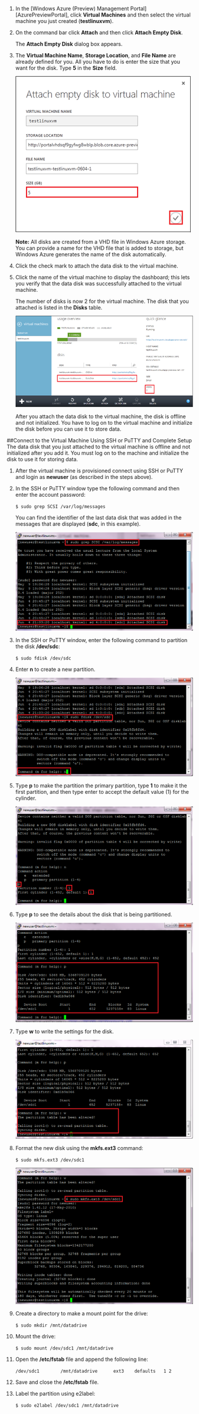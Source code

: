 1. In the [Windows Azure (Preview) Management Portal][AzurePreviewPortal], click **Virtual Machines** and then select the virtual machine you just created (**testlinuxvm**).

2. On the command bar click **Attach** and then click **Attach Empty Disk**.

	The **Attach Empty Disk** dialog box appears.


3. The **Virtual Machine Name**, **Storage Location**, and **File Name** are already defined for you. All you have to do is enter the size that you want for the disk. Type **5** in the **Size** field.

	![Attach Empty Disk][Image2]

	**Note:** All disks are created from a VHD file in Windows Azure storage. You can provide a name for the VHD file that is added to storage, but Windows Azure generates the name of the disk automatically.

4. Click the check mark to attach the data disk to the virtual machine.

5. Click the name of the virtual machine to display the dashboard; this lets you verify that the data disk was successfully attached to the virtual machine.

	The number of disks is now 2 for the virtual machine. The disk that you attached is listed in the **Disks** table.

	![Attach Empty Disk][Image3]

	After you attach the data disk to the virtual machine, the disk is offline and not initialized. You have to log on to the virtual machine and initialize the disk before you can use it to store data.

##Connect to the Virtual Machine Using SSH or PuTTY and Complete Setup
The data disk that you just attached to the virtual machine is offline and not initialized after you add it. You must log on to the machine and initialize the disk to use it for storing data.

1. After the virtual machine is provisioned connect using SSH or PuTTY and login as **newuser** (as described in the steps above).	

2. In the SSH or PuTTY window type the following command and then enter the account password:

	`$ sudo grep SCSI /var/log/messages`

	You can find the identifier of the last data disk that was added in the messages that are displayed (**sdc**, in this example).

	![GREP][Image4]

3. In the SSH or PuTTY window, enter the following command to partition the disk **/dev/sdc**:

	`$ sudo fdisk /dev/sdc`

4. Enter **n** to create a new partition.

	![FDISK][Image5]

5. Type **p** to make the partition the primary partition, type **1** to make it the first partition, and then type enter to accept the default value (1) for the cylinder.

	![FDISK][Image6]

6. Type **p** to see the details about the disk that is being partitioned.

	![FDISK][Image7]

7. Type **w** to write the settings for the disk.

	![FDISK][Image8]

8. Format the new disk using the **mkfs.ext3** command:

	`$ sudo mkfs.ext3 /dev/sdc1`

	![Format Disk][Image9]

9. Create a directory to make a mount point for the drive:

	`$ sudo mkdir /mnt/datadrive`

10. Mount the drive:

	`$ sudo mount /dev/sdc1 /mnt/datadrive`

11. Open the **/etc/fstab** file and append the following line:

	`/dev/sdc1        /mnt/datadrive      ext3    defaults   1 2`

12. Save and close the **/etc/fstab** file.

13. Label the partition using e2label:

	`$ sudo e2label /dev/sdc1 /mnt/datadrive`




[Image2]: ./media/attach-data-disk-centos-vm-in-portal/AttachDataDiskLinuxVM2.png
[Image3]: ./media/attach-data-disk-centos-vm-in-portal/AttachDataDiskLinuxVM3.png
[Image4]: ./media/attach-data-disk-centos-vm-in-portal/GrepScsiMessages.png
[Image5]: ./media/attach-data-disk-centos-vm-in-portal/fdisk1.png
[Image6]: ./media/attach-data-disk-centos-vm-in-portal/fdisk2.png
[Image7]: ./media/attach-data-disk-centos-vm-in-portal/fdisk3.png
[Image8]: ./media/attach-data-disk-centos-vm-in-portal/fdisk4.png
[Image9]: ./media/attach-data-disk-centos-vm-in-portal/mkfs.png

